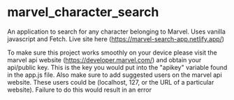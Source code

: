 # marvel_character_search
An application to search for any character belonging to Marvel. Uses vanilla javascript and Fetch. Live site here (https://marvel-search-app.netlify.app/)

To make sure this project works smoothly on your device please visit the marvel api website (https://developer.marvel.com/) and obtain your api/public key.
This is the key you would put into the "apikey" variable found in the app.js file.
Also make sure to add suggested users on the marvel api website. These users could be (localhost, 127, or the URL of a particular website). Failure to do this would result in an error
